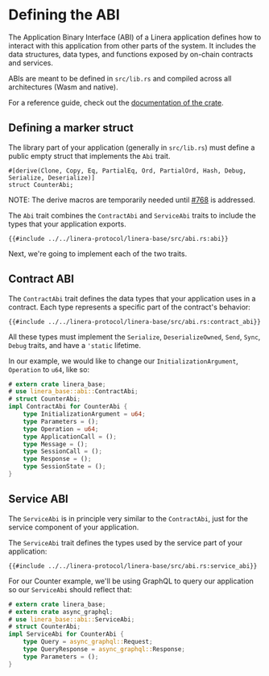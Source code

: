 # Defining the ABI

The Application Binary Interface (ABI) of a Linera application defines how to interact
with this application from other parts of the system. It includes the data structures,
data types, and functions exposed by on-chain contracts and services.

ABIs are meant to be defined in `src/lib.rs` and compiled across all architectures (Wasm and native).

For a reference guide, check out the [documentation of the crate](https://docs.rs/linera-base/latest/linera_base/).

## Defining a marker struct

The library part of your application (generally in `src/lib.rs`) must define a public
empty struct that implements the `Abi` trait.

```rust,ignore
#[derive(Clone, Copy, Eq, PartialEq, Ord, PartialOrd, Hash, Debug, Serialize, Deserialize)]
struct CounterAbi;
```

NOTE: The derive macros are temporarily needed until
[#768](https://github.com/linera-io/linera-protocol/issues/768) is addressed.

The `Abi` trait combines the `ContractAbi` and `ServiceAbi` traits to include the types
that your application exports.

```rust,ignore
{{#include ../../linera-protocol/linera-base/src/abi.rs:abi}}
```

Next, we're going to implement each of the two traits.

## Contract ABI

The `ContractAbi` trait defines the data types that your application uses in a
contract. Each type represents a specific part of the contract's behavior:

```rust,ignore
{{#include ../../linera-protocol/linera-base/src/abi.rs:contract_abi}}
```

All these types must implement the `Serialize`, `DeserializeOwned`, `Send`, `Sync`,
`Debug` traits, and have a `'static` lifetime.

In our example, we would like to change our `InitializationArgument`, `Operation` to `u64`, like so:

```rust
# extern crate linera_base;
# use linera_base::abi::ContractAbi;
# struct CounterAbi;
impl ContractAbi for CounterAbi {
    type InitializationArgument = u64;
    type Parameters = ();
    type Operation = u64;
    type ApplicationCall = ();
    type Message = ();
    type SessionCall = ();
    type Response = ();
    type SessionState = ();
}
```

## Service ABI

The `ServiceAbi` is in principle very similar to the `ContractAbi`, just for the service
component of your application.

The `ServiceAbi` trait defines the types used by the service part of your application:

```rust,ignore
{{#include ../../linera-protocol/linera-base/src/abi.rs:service_abi}}
```

For our Counter example, we'll be using GraphQL to query our application so our `ServiceAbi`
should reflect that:

```rust
# extern crate linera_base;
# extern crate async_graphql;
# use linera_base::abi::ServiceAbi;
# struct CounterAbi;
impl ServiceAbi for CounterAbi {
    type Query = async_graphql::Request;
    type QueryResponse = async_graphql::Response;
    type Parameters = ();
}
```
